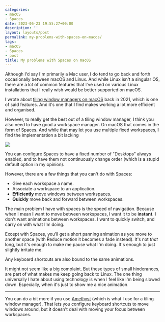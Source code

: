 ```yaml
---
categories:
- macOS
- Spaces
date: 2023-06-23 19:55:27+00:00
description: ''
layout: layouts/post
permalink: my-problems-with-spaces-on-macos/
tags:
- macOS
- Spaces
- post
title: My problems with Spaces on macOS
---
```


Although I'd say I'm primarily a Mac user, I do tend to go back and forth occasionally between macOS and Linux. And while Linux isn't a singular OS, there are a lot of common features that I've used on various Linux installations that I really wish would be better supported on macOS.

I wrote about [tiling window managers on macOS](https://chrishannah.me/using-a-tiling-window-manager-on-macos/) back in 2021, which is one of said features. And it's one that I find makes working a lot more efficient and organised.

However, to really get the best out of a tiling window manager, I think you also need to have good a workspace manager. On macOS that comes in the form of Spaces. And while that may let you use multiple fixed workspaces, I find the implementation a bit lacking

<img src="https://cdn.chrishannah.me/images/2023/06/Screenshot-2023-06-23-at-19.38.42-2.png" caption="Multiple Desktops on macOS using Spaces">

You can configure Spaces to have a fixed number of "Desktops" always enabled, and to have them not continuously change order (which is a stupid default option in my opinion).

However, there are a few things that you can't do with Spaces:

* Give each workspace a name.
* Associate a workspace to an application.
* **Efficiently** move windows between workspaces.
* **Quickly** move back and forward between workspaces.

The main problem I have with spaces is the speed of navigation. Because when I mean I want to move between workspaces, I want it to be **instant**. I don't want animations between workspaces. I want to quickly switch, and carry on with what I'm doing.

Except with Spaces, you'll get a short panning animation as you move to another space (with Reduce motion it becomes a fade instead). It's not _that_ long, but it's enough to make me pause what I'm doing. It's enough to just slightly irritate me.

Any keyboard shortcuts are also bound to the same animations.

It might not seem like a big complaint. But these types of small hinderances, are part of what makes me keep going back to Linux. The one thing universally I hate about using technology is when I feel like I'm being slowed down. Especially, when it's just to show me a nice animation.

---

You can do a bit more if you use [Amethyst](https://ianyh.com/amethyst/) (which is what I use for a tiling window manager). That lets you configure keyboard shortcuts to move windows around, but it doesn't deal with moving your focus between workspaces.
